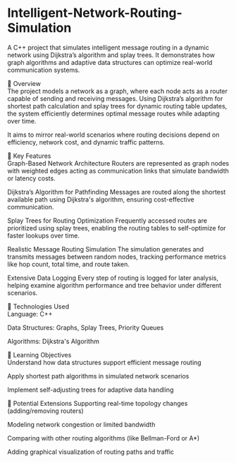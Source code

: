 # Intelligent-Network-Routing-Simulation
A C++ project that simulates intelligent message routing in a dynamic network using Dijkstra’s algorithm and splay trees. It demonstrates how graph algorithms and adaptive data structures can optimize real-world communication systems.

🚀 Overview  
The project models a network as a graph, where each node acts as a router capable of sending and receiving messages. Using Dijkstra’s algorithm for shortest path calculation and splay trees for dynamic routing table updates, the system efficiently determines optimal message routes while adapting over time.

It aims to mirror real-world scenarios where routing decisions depend on efficiency, network cost, and dynamic traffic patterns.

🔑 Key Features  
Graph-Based Network Architecture
Routers are represented as graph nodes with weighted edges acting as communication links that simulate bandwidth or latency costs.

Dijkstra’s Algorithm for Pathfinding
Messages are routed along the shortest available path using Dijkstra's algorithm, ensuring cost-effective communication.

Splay Trees for Routing Optimization
Frequently accessed routes are prioritized using splay trees, enabling the routing tables to self-optimize for faster lookups over time.

Realistic Message Routing Simulation
The simulation generates and transmits messages between random nodes, tracking performance metrics like hop count, total time, and route taken.

Extensive Data Logging
Every step of routing is logged for later analysis, helping examine algorithm performance and tree behavior under different scenarios.

🧰 Technologies Used  
Language: C++

Data Structures: Graphs, Splay Trees, Priority Queues

Algorithms: Dijkstra's Algorithm

🎯 Learning Objectives  
Understand how data structures support efficient message routing

Apply shortest path algorithms in simulated network scenarios

Implement self-adjusting trees for adaptive data handling

🔄 Potential Extensions
Supporting real-time topology changes (adding/removing routers)

Modeling network congestion or limited bandwidth

Comparing with other routing algorithms (like Bellman-Ford or A*)

Adding graphical visualization of routing paths and traffic

